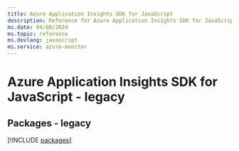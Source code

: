 ```yaml
---
title: Azure Application Insights SDK for JavaScript
description: Reference for Azure Application Insights SDK for JavaScript
ms.date: 04/08/2024
ms.topic: reference
ms.devlang: javascript
ms.service: azure-monitor
---
```

# Azure Application Insights SDK for JavaScript - legacy
## Packages - legacy
[!INCLUDE [packages](application-insights-index.md)]